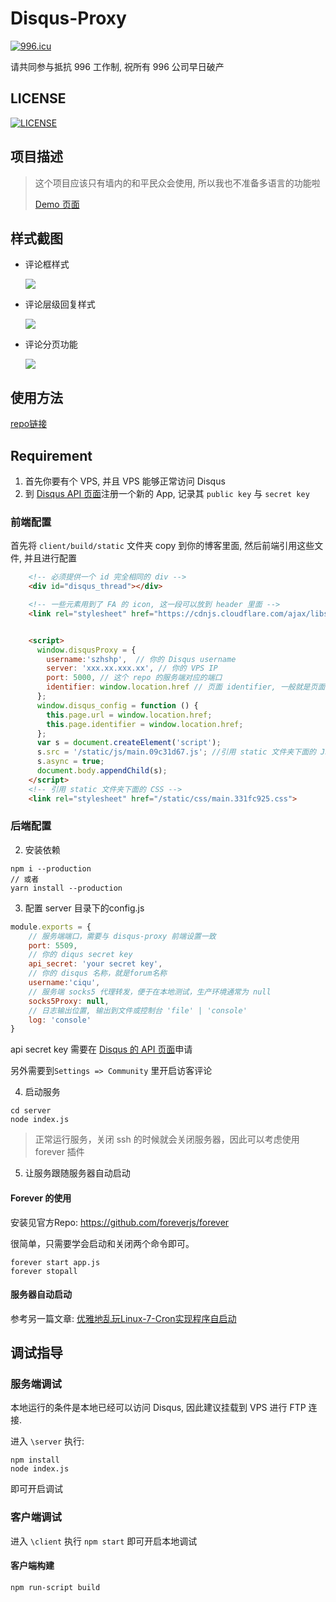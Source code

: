 # Disqus-Proxy

[![996.icu](https://img.shields.io/badge/link-996.icu-red.svg)](https://996.icu) 

请共同参与抵抗 996 工作制, 祝所有 996 公司早日破产

## LICENSE

[![LICENSE](https://img.shields.io/badge/license-NPL%20(The%20996%20Prohibited%20License)-blue.svg)](https://github.com/996icu/996.ICU/blob/master/LICENSE)

## 项目描述

>这个项目应该只有墙内的和平民众会使用, 所以我也不准备多语言的功能啦
>
>[ Demo 页面](http://szhshp.org/tech/2018/09/16/disqusrebuild2.html)


## 样式截图

- 评论框样式
   
   ![]( https://i.postimg.cc/mrqknRWX/Image_036.png  )
   
- 评论层级回复样式
   
   ![]( https://i.postimg.cc/4yRdJ5dp/Image_037.png  )

- 评论分页功能

   ![]( https://i.postimg.cc/9M705SWW/Image_038.png )



## 使用方法

[repo链接](https://github.com/szhielelp/disqus-proxy)

## Requirement

1. 首先你要有个 VPS, 并且 VPS 能够正常访问 Disqus
2. 到 [Disqus API 页面](https://disqus.com/api/applications/)注册一个新的 App, 记录其 `public key` 与 `secret key`


### 前端配置

首先将 `client/build/static` 文件夹 copy 到你的博客里面, 然后前端引用这些文件, 并且进行配置

```html
    <!-- 必须提供一个 id 完全相同的 div -->
    <div id="disqus_thread"></div>

    <!-- 一些元素用到了 FA 的 icon, 这一段可以放到 header 里面 -->
    <link rel="stylesheet" href="https://cdnjs.cloudflare.com/ajax/libs/font-awesome/4.7.0/css/font-awesome.min.css">


    <script>
      window.disqusProxy = {
        username:'szhshp',  // 你的 Disqus username
        server: 'xxx.xx.xxx.xx', // 你的 VPS IP
        port: 5000, // 这个 repo 的服务端对应的端口
        identifier: window.location.href // 页面 identifier, 一般就是页面 url
      };
      window.disqus_config = function () {
        this.page.url = window.location.href;
        this.page.identifier = window.location.href;
      };
      var s = document.createElement('script');
      s.src = '/static/js/main.09c31d67.js'; //引用 static 文件夹下面的 JS
      s.async = true;
      document.body.appendChild(s);
    </script>
    <!-- 引用 static 文件夹下面的 CSS -->
    <link rel="stylesheet" href="/static/css/main.331fc925.css"> 
```

### 后端配置

2. 安装依赖
    
```
npm i --production
// 或者
yarn install --production
```
 
3. 配置 server 目录下的config.js
    
```js
module.exports = {
    // 服务端端口，需要与 disqus-proxy 前端设置一致
    port: 5509,
    // 你的 diqus secret key
    api_secret: 'your secret key',
    // 你的 disqus 名称，就是forum名称
    username:'ciqu',
    // 服务端 socks5 代理转发，便于在本地测试，生产环境通常为 null
    socks5Proxy: null,
    // 日志输出位置, 输出到文件或控制台 'file' | 'console'
    log: 'console'
}
```

api secret key 需要在 [Disqus 的 API 页面](https://disqus.com/api/applications/)申请

另外需要到`Settings => Community` 里开启访客评论

4. 启动服务

```
cd server
node index.js
```

> 正常运行服务，关闭 ssh 的时候就会关闭服务器，因此可以考虑使用 forever 插件

5. 让服务跟随服务器自动启动  


#### Forever 的使用

安装见官方Repo: [    https://github.com/foreverjs/forever   ](https://github.com/foreverjs/forever)


很简单，只需要学会启动和关闭两个命令即可。

```
forever start app.js
forever stopall
```

#### 服务器自动启动

参考另一篇文章:  [优雅地乱玩Linux-7-Cron实现程序自启动](http://szhshp.org/tech/2017/08/26/croninlinux.html)


## 调试指导

### 服务端调试

本地运行的条件是本地已经可以访问 Disqus, 因此建议挂载到 VPS 进行 FTP 连接.

进入 `\server` 执行:

```
npm install
node index.js
```

即可开启调试

### 客户端调试

进入 `\client` 执行 `npm start` 即可开启本地调试

#### 客户端构建

```
npm run-script build
```

